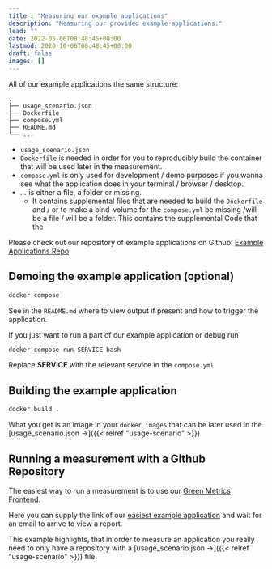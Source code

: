 ```yaml
---
title : "Measuring our example applications"
description: "Measuring our provided example applications."
lead: ""
date: 2022-05-06T08:48:45+00:00
lastmod: 2020-10-06T08:48:45+00:00
draft: false
images: []
---
```


All of our example applications the same structure:

```
.
├── usage_scenario.json
├── Dockerfile
├── compose.yml
├── README.md
└── ...
```

- `usage_scenario.json`
- `Dockerfile` is needed in order for you to reproducibly build the container that will be used later in the measurement.
- `compose.yml` is only used for development / demo purposes if you wanna see what the application does in your terminal / browser / desktop.
- *...* is either a file, a folder or missing.
    - It contains supplemental files that are needed to build the `Dockerfile` and / or to make a bind-volume for the `compose.yml` be missing /will be a file / will be a folder. This contains the supplemental Code that the

Please check out our repository of example applications on Github: [Example Applications Repo](https://www.github.com/green-coding-berlin/green-metrics-tool/demo-containers)

## Demoing the example application (optional)

```bash
docker compose
```
See in the `README.md` where to view output if present and how to trigger the application.

If you just want to run a part of our example application or debug run
```bash
docker compose run SERVICE bash
```
Replace **SERVICE** with the relevant service in the `compose.yml`

## Building the example application

```bash
docker build .
```

What you get is an image in your `docker images` that can be later used in the [usage_scenario.json →]({{< relref "usage-scenario" >}})

## Running a measurement with a Github Repository

The easiest way to run a measurement is to use our [Green Metrics Frontend](https://metrics.green-coding.org/request.html).

Here you can supply the link of our [easiest example application](https://github.com/green-coding-berlin/green-metric-demo-software) and wait
for an email to arrive to view a report.

This example highlights, that in order to measure an application you really need to only have a repository with a
 [usage_scenario.json →]({{< relref "usage-scenario" >}}) file.

 ##
